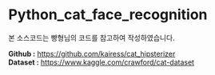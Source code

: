 # Python_cat_face_recognition

본 소스코드는 빵형님의 코드를 참고하여 작성하였습니다.

__Github :__ https://github.com/kairess/cat_hipsterizer  
__Dataset :__ https://www.kaggle.com/crawford/cat-dataset  
